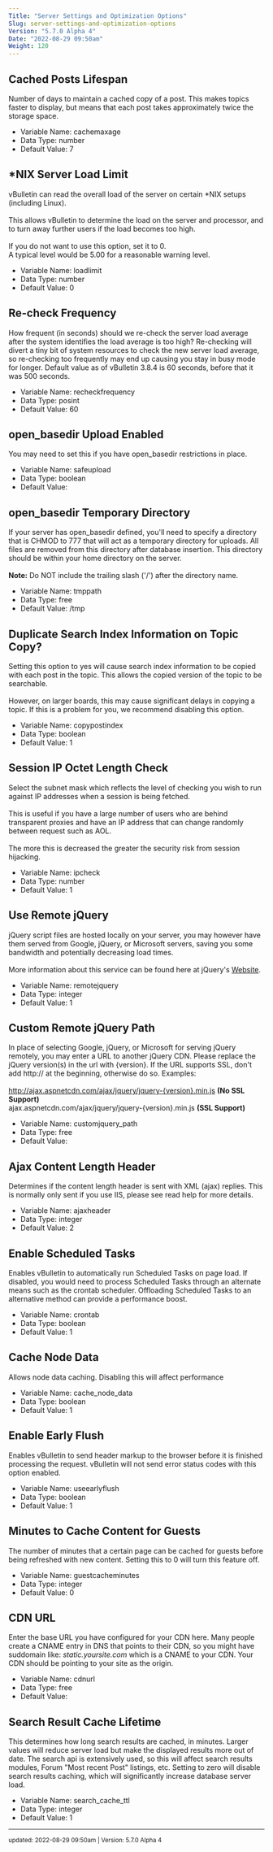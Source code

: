 ```yaml
---
Title: "Server Settings and Optimization Options"
Slug: server-settings-and-optimization-options
Version: "5.7.0 Alpha 4"
Date: "2022-08-29 09:50am"
Weight: 120
---
```



## Cached Posts Lifespan

Number of days to maintain a cached copy of a post. This makes topics faster to display, but means that each post takes approximately twice the storage space.




- Variable Name: cachemaxage
- Data Type: number
- Default Value: 7

## *NIX Server Load Limit

vBulletin can read the overall load of the server on certain *NIX setups (including Linux).<br />
<br />
This allows vBulletin to determine the load on the server and processor, and to turn away further users if the load becomes too high.<br />
<br />
If you do not want to use this option, set it to 0.<br />
A typical level would be 5.00 for a reasonable warning level.




- Variable Name: loadlimit
- Data Type: number
- Default Value: 0

## Re-check Frequency

How frequent (in seconds) should we re-check the server load average after the system identifies the load average is too high?  Re-checking will divert a tiny bit of system resources to check the new server load average, so re-checking too frequently may end up causing you stay in busy mode for longer.  Default value as of vBulletin 3.8.4 is 60 seconds, before that it was 500 seconds.




- Variable Name: recheckfrequency
- Data Type: posint
- Default Value: 60

## open_basedir Upload Enabled

You may need to set this if you have open_basedir restrictions in place.




- Variable Name: safeupload
- Data Type: boolean
- Default Value: 

## open_basedir Temporary Directory

If your server has open_basedir defined, you'll need to specify a directory that is CHMOD to 777 that will act as a temporary directory for uploads. All files are removed from this directory after database insertion. This directory should be within your home directory on the server.<br />
<br />
<b>Note:</b> Do NOT include the trailing slash ('/') after the directory name.




- Variable Name: tmppath
- Data Type: free
- Default Value: /tmp

## Duplicate Search Index Information on Topic Copy?

Setting this option to yes will cause search index information to be copied with each post in the topic. This allows the copied version of the topic to be searchable.
<br /><br />
However, on larger boards, this may cause significant delays in copying a topic. If this is a problem for you, we recommend disabling this option.




- Variable Name: copypostindex
- Data Type: boolean
- Default Value: 1

## Session IP Octet Length Check

Select the subnet mask which reflects the level of checking you wish to run against IP addresses when a session is being fetched.
<br /><br />
This is useful if you have a large number of users who are behind transparent proxies and have an IP address that can change randomly between request such as AOL.
<br /><br />
The more this is decreased the greater the security risk from session hijacking.




- Variable Name: ipcheck
- Data Type: number
- Default Value: 1

## Use Remote jQuery

jQuery script files are hosted locally on your server, you may however have them served from Google, jQuery, or Microsoft servers, saving you some bandwidth and potentially decreasing load times.<br />
<br />More information about this service can be found here at jQuery's <a href="http://docs.jquery.com/Downloading_jQuery">Website</a>.




- Variable Name: remotejquery
- Data Type: integer
- Default Value: 1

## Custom Remote jQuery Path

In place of selecting Google, jQuery, or Microsoft for serving jQuery remotely, you may enter a URL to another jQuery CDN. Please replace the jQuery version(s) in the url with {version}.  If the URL supports SSL, don't add http:// at the beginning, otherwise do so. Examples:<br /><br />http://ajax.aspnetcdn.com/ajax/jquery/jquery-{version}.min.js <b>(No SSL Support)</b><br />ajax.aspnetcdn.com/ajax/jquery/jquery-{version}.min.js <b>(SSL Support)</b>




- Variable Name: customjquery_path
- Data Type: free
- Default Value: 

## Ajax Content Length Header

Determines if the content length header is sent with XML (ajax) replies. This is normally only sent if you use IIS, please see read help for more details.




- Variable Name: ajaxheader
- Data Type: integer
- Default Value: 2

## Enable Scheduled Tasks

Enables vBulletin to automatically run Scheduled Tasks on page load. If disabled, you would need to process Scheduled Tasks through an alternate means such as the crontab scheduler. Offloading Scheduled Tasks to an alternative method can provide a performance boost.




- Variable Name: crontab
- Data Type: boolean
- Default Value: 1

## Cache Node Data

Allows node data caching. Disabling this will affect performance




- Variable Name: cache_node_data
- Data Type: boolean
- Default Value: 1

## Enable Early Flush

Enables vBulletin to send header markup to the browser before it is finished processing the request. vBulletin will not send error status codes with this option enabled.




- Variable Name: useearlyflush
- Data Type: boolean
- Default Value: 1

## Minutes to Cache Content for Guests

The number of minutes that a certain page can be cached for guests before being refreshed with new content. Setting this to 0 will turn this feature off.




- Variable Name: guestcacheminutes
- Data Type: integer
- Default Value: 0

## CDN URL

Enter the base URL you have configured for your CDN here. Many people create a CNAME entry in DNS that points to their CDN, so you might have suddomain like: <i>static.yoursite.com</i> which is a CNAME to your CDN. Your CDN should be pointing to your site as the origin.




- Variable Name: cdnurl
- Data Type: free
- Default Value: 

## Search Result Cache Lifetime

This determines how long search results are cached, in minutes. Larger values will reduce server load but make the displayed results more out of date. The search api is extensively used, so this will affect search results modules, Forum "Most recent Post" listings, etc. Setting to zero will disable search results caching, which will significantly increase database server load.




- Variable Name: search_cache_ttl
- Data Type: integer
- Default Value: 1


<hr>
<small>
updated: 2022-08-29 09:50am | Version: 5.7.0 Alpha 4
</small>